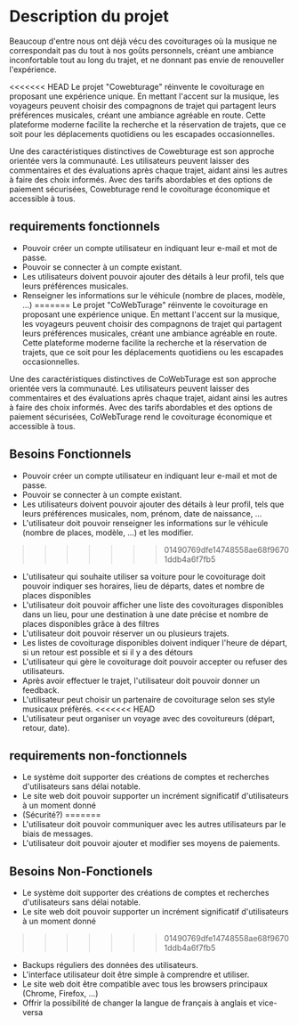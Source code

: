 # Description du projet
Beaucoup d'entre nous ont déjà vécu des covoiturages où la musique ne correspondait pas du tout à nos goûts personnels, créant une ambiance inconfortable tout au long du trajet, et ne donnant pas envie de renouveller l'expérience.

<<<<<<< HEAD
Le projet "Cowebturage" réinvente le covoiturage en proposant une expérience unique. 
En mettant l'accent sur la musique, les voyageurs peuvent choisir des compagnons de trajet qui partagent leurs préférences musicales, créant une ambiance agréable en route. 
Cette plateforme moderne facilite la recherche et la réservation de trajets, que ce soit pour les déplacements quotidiens ou les escapades occasionnelles.

Une des caractéristiques distinctives de Cowebturage est son approche orientée vers la communauté. 
Les utilisateurs peuvent laisser des commentaires et des évaluations après chaque trajet, aidant ainsi les autres à faire des choix informés. 
Avec des tarifs abordables et des options de paiement sécurisées, Cowebturage rend le covoiturage économique et accessible à tous.


## requirements fonctionnels
- Pouvoir créer un compte utilisateur en indiquant leur e-mail et mot de passe.
- Pouvoir se connecter à un compte existant.
- Les utilisateurs doivent pouvoir ajouter des détails à leur profil, tels que leurs préférences musicales.
- Renseigner les informations sur le véhicule (nombre de places, modèle, ...)
=======
Le projet "CoWebTurage" réinvente le covoiturage en proposant une expérience unique. 
En mettant l'accent sur la musique, les voyageurs peuvent choisir des compagnons de trajet qui partagent leurs préférences musicales, créant une ambiance agréable en route. 
Cette plateforme moderne facilite la recherche et la réservation de trajets, que ce soit pour les déplacements quotidiens ou les escapades occasionnelles.

Une des caractéristiques distinctives de CoWebTurage est son approche orientée vers la communauté. 
Les utilisateurs peuvent laisser des commentaires et des évaluations après chaque trajet, aidant ainsi les autres à faire des choix informés. 
Avec des tarifs abordables et des options de paiement sécurisées, CoWebTurage rend le covoiturage économique et accessible à tous.


## Besoins Fonctionnels
- Pouvoir créer un compte utilisateur en indiquant leur e-mail et mot de passe.
- Pouvoir se connecter à un compte existant.
- Les utilisateurs doivent pouvoir ajouter des détails à leur profil, tels que leurs préférences musicales, nom, prénom, date de naissance, ...
- L'utilisateur doit pouvoir renseigner les informations sur le véhicule (nombre de places, modèle, ...) et les modifier.
>>>>>>> 01490769dfe14748558ae68f96701ddb4a6f7fb5
- L'utilisateur qui souhaite utiliser sa voiture pour le covoiturage doit pouvoir indiquer ses horaires, lieu de départs, dates et nombre de places disponibles
- L'utilisateur doit pouvoir afficher une liste des covoiturages disponibles dans un lieu, pour une destination à une date précise et nombre de places disponibles grâce à des filtres
- L'utilisateur doit pouvoir réserver un ou plusieurs trajets.
- Les listes de covoiturage disponibles doivent indiquer l'heure de départ, si un retour est possible et si il y a des détours
- L'utilisateur qui gère le covoiturage doit pouvoir accepter ou refuser des utilisateurs. 
- Après avoir effectuer le trajet, l'utilisateur doit pouvoir donner un feedback.
- L'utilisateur peut choisir un partenaire de covoiturage selon ses style musicaux préfèrés.
<<<<<<< HEAD
- L'utilisateur peut organiser un voyage avec des covoitureurs (départ, retour, date).


## requirements non-fonctionnels
- Le système doit supporter des créations de comptes et recherches d'utilisateurs sans délai notable.
- Le site web doit pouvoir supporter un incrément significatif d'utilisateurs à un moment donné
- (Sécurité?)
=======
- L'utilisateur doit pouvoir communiquer avec les autres utilisateurs par le biais de messages.
- L'utilisateur doit pouvoir ajouter et modifier ses moyens de paiements.

## Besoins Non-Fonctionels
- Le système doit supporter des créations de comptes et recherches d'utilisateurs sans délai notable.
- Le site web doit pouvoir supporter un incrément significatif d'utilisateurs à un moment donné
>>>>>>> 01490769dfe14748558ae68f96701ddb4a6f7fb5
- Backups réguliers des données des utilisateurs.
- L'interface utilisateur doit être simple à comprendre et utiliser.
- Le site web doit être compatible avec tous les browsers principaux (Chrome, Firefox, ...)
- Offrir la possibilité de changer la langue de français à anglais et vice-versa 